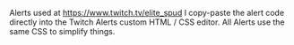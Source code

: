 Alerts used at https://www.twitch.tv/elite_spud
I copy-paste the alert code directly into the Twitch Alerts custom HTML / CSS editor. All Alerts use the same CSS to simplify things.
